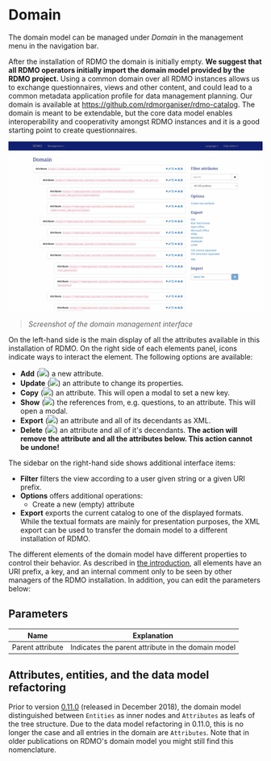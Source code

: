 # Domain

The domain model can be managed under *Domain* in the management menu in the navigation bar.

After the installation of RDMO the domain is initially empty. **We suggest that all RDMO operators initially import the domain model provided by the RDMO project.** Using a common domain over all RDMO instances allows us to exchange questionnaires, views and other content, and could lead to a common metadata application profile for data management planning. Our domain is available at https://github.com/rdmorganiser/rdmo-catalog. The domain is meant to be extendable, but the core data model enables interoperability and cooperativity amongst RDMO instances and it is a good starting point to create questionnaires.

![](../_static/img/screens/domain.png)
> *Screenshot of the domain management interface*

On the left-hand side is the main display of all the attributes available in this installation of RDMO. On the right side of each elements panel, icons indicate ways to interact the element. The following options are available:

* **Add** (![](../_static/img/icons/add.png)) a new attribute.
* **Update** (![](../_static/img/icons/update.png)) an attribute to change its properties.
* **Copy** (![](../_static/img/icons/copy.png)) an attribute. This will open a modal to set a new key.
* **Show** (![](../_static/img/icons/show.png)) the references from, e.g. questions, to an attribute. This will open a modal.
* **Export** (![](../_static/img/icons/export.png)) an attribute and all of its decendants as XML.
* **Delete** (![](../_static/img/icons/delete.png)) an attribute and all of it's decendants. **The action will remove the attribute and all the attributes below. This action cannot be undone!**

The sidebar on the right-hand side shows additional interface items:

* **Filter** filters the view according to a user given string or a given URI prefix.
* **Options** offers additional operations:
  * Create a new (empty) attribute
* **Export** exports the current catalog to one of the displayed formats. While the textual formats are mainly for presentation purposes, the XML export can be used to transfer the domain model to a different installation of RDMO.

The different elements of the domain model have different properties to control their behavior. As described in [the introduction](index.html), all elements have an URI prefix, a key, and an internal comment only to be seen by other managers of the RDMO installation. In addition, you can edit the parameters below:

## Parameters

|Name|Explanation|
|-|-|
|Parent attribute|Indicates the parent attribute in the domain model|


## Attributes, entities, and the data model refactoring

Prior to version [0.11.0](https://github.com/rdmorganiser/rdmo/releases/tag/0.11.0) (released in December 2018), the domain model distinguished between `Entities` as inner nodes and `Attributes` as leafs of the tree structure.
Due to the data model refactoring in 0.11.0, this is no longer the case and all entries in the domain are `Attributes`.
Note that in older publications on RDMO's domain model you might still find this nomenclature.
